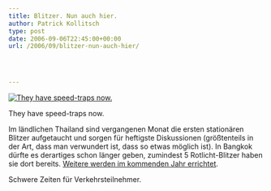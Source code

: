 ```yaml
---
title: Blitzer. Nun auch hier.
author: Patrick Kollitsch
type: post
date: 2006-09-06T22:45:00+00:00
url: /2006/09/blitzer-nun-auch-hier/




---
```

<div class="flickr">
  <a href="http://www.flickr.com/photos/schreibblogade/236529232/" title="They have speed-traps now."><img src="//static.flickr.com/98/236529232_cce0e7b30c.jpg" alt="They have speed-traps now." /></a></p> 
  
  <p>
    They have speed-traps now.
  </p>
</div>

Im l&auml;ndlichen Thailand sind vergangenen Monat die ersten station&auml;ren Blitzer aufgetaucht und sorgen f&uuml;r heftigste Diskussionen (gr&ouml;&szlig;tenteils in der Art, dass man verwundert ist, dass so etwas m&ouml;glich ist). In Bangkok d&uuml;rfte es derartiges schon l&auml;nger geben, zumindest 5 Rotlicht-Blitzer haben sie dort bereits. [Weitere werden im kommenden Jahr errichtet][1].

Schwere Zeiten f&uuml;r Verkehrsteilnehmer.

 [1]: http://www.nationmultimedia.com/2006/09/07/national/national_30012981.php
